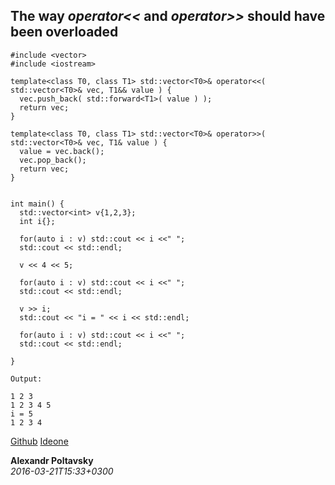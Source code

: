 
## The way *operator<<* and *operator>>* should have been overloaded


    
    #include <vector>
    #include <iostream>

    template<class T0, class T1> std::vector<T0>& operator<<( std::vector<T0>& vec, T1&& value ) {
      vec.push_back( std::forward<T1>( value ) );
      return vec;
    }

    template<class T0, class T1> std::vector<T0>& operator>>( std::vector<T0>& vec, T1& value ) {
      value = vec.back();
      vec.pop_back();
      return vec;
    }


    int main() {
      std::vector<int> v{1,2,3};
      int i{};
      
      for(auto i : v) std::cout << i <<" ";
      std::cout << std::endl;

      v << 4 << 5;

      for(auto i : v) std::cout << i <<" ";
      std::cout << std::endl;
      
      v >> i;
      std::cout << "i = " << i << std::endl;
      
      for(auto i : v) std::cout << i <<" ";
      std::cout << std::endl;
      
    } 

    Output:

    1 2 3 
    1 2 3 4 5 
    i = 5
    1 2 3 4 

  [Github](https://github.com/alexpolt/poetry/blob/master/vector-push.cpp) [Ideone](http://ideone.com/glqESs)

  **Alexandr Poltavsky**  
  *2016-03-21T15:33+0300*

